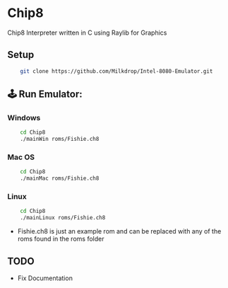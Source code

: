 # Chip8

Chip8 Interpreter written in C using Raylib for Graphics


## Setup 
```bash
    git clone https://github.com/Milkdrop/Intel-8080-Emulator.git
```




## :joystick: Run Emulator: 

### Windows
```bash
    cd Chip8
    ./mainWin roms/Fishie.ch8
```

### Mac OS
```bash
    cd Chip8
    ./mainMac roms/Fishie.ch8
```

### Linux 
```bash
    cd Chip8
    ./mainLinux roms/Fishie.ch8
```

* Fishie.ch8 is just an example rom and can be replaced with any of the roms found in the roms folder

## TODO
* Fix Documentation